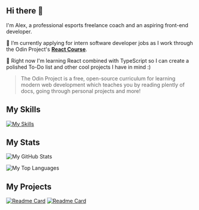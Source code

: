 ## Hi there 👋

I'm Alex, a professional esports freelance coach and an aspiring front-end developer.

🔭 I’m currently applying for intern software developer jobs as I work through the Odin Project's [**React Course**](https://www.theodinproject.com/paths/full-stack-javascript/courses/javascript#react-js).

🌱 Right now I'm learning React combined with TypeScript so I can create a polished To-Do list and other cool projects I have in mind :)

> The Odin Project is a free, open-source curriculum for learning modern web development which teaches you by reading plently of docs, going through personal projects and more! 


## My Skills


[![My Skills](https://skillicons.dev/icons?i=react,ts,javascript,html,css,tailwind,vite,babel,git,vscode,idea&perline=12)](https://skillicons.dev)

## My Stats


![My GitHub Stats](https://github-readme-stats.vercel.app/api?username=Frenzy017&theme=vision-friendly-dark&show_icons=true)


![My Top Languages](https://github-readme-stats.vercel.app/api/top-langs/?username=Frenzy017&theme=vision-friendly-dark&layout=compact)

## My Projects

[![Readme Card](https://github-readme-stats.vercel.app/api/pin/?username=Frenzy017&theme=vision-friendly-dark&repo=admin-dashboard)](https://github.com/Frenzy017/admin-dashboard)
[![Readme Card](https://github-readme-stats.vercel.app/api/pin/?username=Frenzy017&theme=vision-friendly-dark&repo=calculator)](https://github.com/Frenzy017/calculator)



<!--
**Frenzy017/Frenzy017** is a ✨ _special_ ✨ repository because its `README.md` (this file) appears on your GitHub profile.

Here are some ideas to get you started:

- 🔭 I’m currently working on ...
- 🌱 I’m currently learning ...
- 👯 I’m looking to collaborate on ...
- 🤔 I’m looking for help with ...
- 💬 Ask me about ...
- 📫 How to reach me: ...
- 😄 Pronouns: ...
- ⚡ Fun fact: ...
-->
